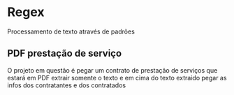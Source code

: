 # Regex
Processamento de texto através de padrões

## PDF prestação de serviço

O projeto em questão é pegar um contrato de prestação de serviços que estará em PDF extrair somente o texto e em cima do texto extraido pegar as infos dos contratantes e dos contratados